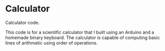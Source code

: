 # Calculator
Calculator code.

This code is for a scientific calculator that I built using an Arduino
and a homemade binary keyboard. The calculator is capable of computing
basic lines of arithmatic using order of operations.
